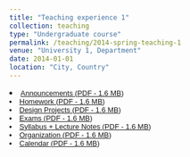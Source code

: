 ```yaml
---
title: "Teaching experience 1"
collection: teaching
type: "Undergraduate course"
permalink: /teaching/2014-spring-teaching-1
venue: "University 1, Department"
date: 2014-01-01
location: "City, Country"
---
```


<li><font face="Arial" size="2"><a href="http://www.brown.edu/Departments/Engineering/Courses/En221/announcements.html">Announcements  (<a href="https://github.com/V1087/V1087.github.io/blob/master/assets/Development%20and%20materials%20characteristics%20of%20fly%20ash-%20slag-based%20grout%20for%20use%20in%20sulfate-rich%20environments.pdf">PDF - 1.6 MB</a>)</a></li>
   <li><font face="Arial" size="2"><a href="http://www.brown.edu/Departments/Engineering/Courses/En221/Homework/homework.html">Homework  (<a href="https://github.com/V1087/V1087.github.io/blob/master/assets/Development%20and%20materials%20characteristics%20of%20fly%20ash-%20slag-based%20grout%20for%20use%20in%20sulfate-rich%20environments.pdf">PDF - 1.6 MB</a>)</a></li>
   <li><font face="Arial" size="2"><a href="http://www.brown.edu/Departments/Engineering/Courses/En221/Projects/projects.html">Design Projects  (<a href="https://github.com/V1087/V1087.github.io/blob/master/assets/Development%20and%20materials%20characteristics%20of%20fly%20ash-%20slag-based%20grout%20for%20use%20in%20sulfate-rich%20environments.pdf">PDF - 1.6 MB</a>)</a></li>
   <li><font face="Arial" size="2"><a href="http://www.brown.edu/Departments/Engineering/Courses/En221/Exams/exams.html">Exams  (<a href="https://github.com/V1087/V1087.github.io/blob/master/assets/Development%20and%20materials%20characteristics%20of%20fly%20ash-%20slag-based%20grout%20for%20use%20in%20sulfate-rich%20environments.pdf">PDF - 1.6 MB</a>)</a></li>
   <li><font face="Arial" size="2"><a href="http://www.brown.edu/Departments/Engineering/Courses/En221/Notes/notes.html">Syllabus + Lecture Notes  (<a href="https://github.com/V1087/V1087.github.io/blob/master/assets/Development%20and%20materials%20characteristics%20of%20fly%20ash-%20slag-based%20grout%20for%20use%20in%20sulfate-rich%20environments.pdf">PDF - 1.6 MB</a>)</a></li>
   <li><font face="Arial" size="2"><a href="http://www.brown.edu/Departments/Engineering/Courses/En221/organization.html">Organization  (<a href="https://github.com/V1087/V1087.github.io/blob/master/assets/Development%20and%20materials%20characteristics%20of%20fly%20ash-%20slag-based%20grout%20for%20use%20in%20sulfate-rich%20environments.pdf">PDF - 1.6 MB</a>)</a></li>
   <li><font face="Arial" size="2"><a href="http://www.brown.edu/Departments/Engineering/Courses/En221/calendar.html">Calendar  (<a href="https://github.com/V1087/V1087.github.io/blob/master/assets/Development%20and%20materials%20characteristics%20of%20fly%20ash-%20slag-based%20grout%20for%20use%20in%20sulfate-rich%20environments.pdf">PDF - 1.6 MB</a>)</a></li>
